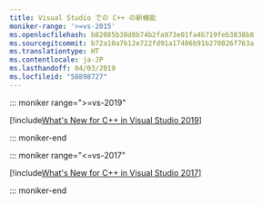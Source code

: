 ```yaml
---
title: Visual Studio での C++ の新機能
moniker-range: '>=vs-2015'
ms.openlocfilehash: b82085b38d8b74b2fa973e01fa4b719feb3838b8
ms.sourcegitcommit: b72a10a7b12e722fd91a17406b91b270026f763a
ms.translationtype: HT
ms.contentlocale: ja-JP
ms.lasthandoff: 04/03/2019
ms.locfileid: "58898727"
---
```

::: moniker range=">=vs-2019"

[!include[What's New for C++ in Visual Studio 2019](./2019/what-s-new-for-visual-cpp-in-visual-studio.md)]

::: moniker-end

::: moniker range="<=vs-2017"

[!include[What's New for C++ in Visual Studio 2017](./2017/what-s-new-for-visual-cpp-in-visual-studio.md)]

::: moniker-end
